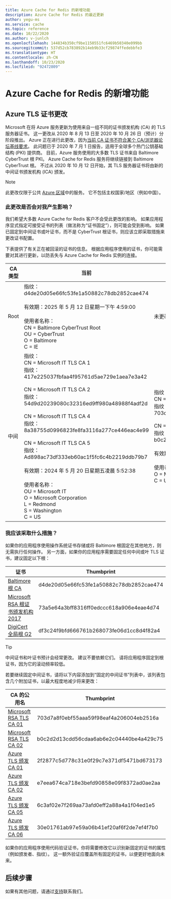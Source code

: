 ```yaml
---
title: Azure Cache for Redis 的新增功能
description: Azure Cache for Redis 的最近更新
author: yegu-ms
ms.service: cache
ms.topic: reference
ms.date: 10/22/2020
ms.author: v-junlch
ms.openlocfilehash: 144834b350cf9be1150551fc6469b50340e099bb
ms.sourcegitcommit: 537d52cb783892b14eb9b33cf29874ffedebbfe3
ms.translationtype: HT
ms.contentlocale: zh-CN
ms.lasthandoff: 10/23/2020
ms.locfileid: "92472809"
---
```

# <a name="whats-new-in-azure-cache-for-redis"></a>Azure Cache for Redis 的新增功能

## <a name="azure-tls-certificate-change"></a>Azure TLS 证书更改

Microsoft 在将 Azure 服务更新为使用来自一组不同的证书颁发机构 (CA) 的 TLS 服务器证书。 这一更改从 2020 年 8 月 13 日至 2020 年 10 月 26 日（预计）分阶段推出。 Azure 正在进行此更改，因为[当前 CA 证书不符合某个 CA/浏览器论坛基线要求](https://bugzilla.mozilla.org/show_bug.cgi?id=1649951)。 此问题已于 2020 年 7 月 1 日报告，适用于全球多个热门公钥基础结构 (PKI) 提供商。 目前，Azure 服务使用的大多数 TLS 证书来自 Baltimore CyberTrust 根 PKI。 Azure Cache for Redis 服务将继续链接到 Baltimore CyberTrust 根。 不过从 2020 年 10 月 12 日开始，其 TLS 服务器证书将由新的中间证书颁发机构 (ICA) 颁发。

> [!NOTE]
> 此更改仅限于公共 [Azure 区域](https://azure.microsoft.com/global-infrastructure/geographies/)中的服务。 它不包括主权国家/地区（例如中国）。
>
>

### <a name="does-this-change-affect-me"></a>此更改是否会对我产生影响？

我们希望大多数 Azure Cache for Redis 客户不会受此更改的影响。 如果应用程序显式指定可接受证书的列表（做法称为“证书固定”），则可能会受到影响。 如果已固定到中间证书或叶证书，而不是 CyberTrust 根证书，则应该立即采取措施来更改证书配置。

下表提供了有关正在被回滚的证书的信息。 根据应用程序使用的证书，你可能需要对其进行更新，以防丢失与 Azure Cache for Redis 实例的连接。

| CA 类型 | 当前 | 后期滚动（2020 年 10 月 12 日） | 操作 |
| ----- | ----- | ----- | ----- |
| Root | 指纹：d4de20d05e66fc53fe1a50882c78db2852cae474<br><br> 有效期：2025 年 5 月 12 日星期一下午 4:59:00<br><br> 使用者名称：<br> CN = Baltimore CyberTrust Root<br> OU = CyberTrust<br> O = Baltimore<br> C = IE | 未更改 | 无 |
| 中间 | 指纹：<br> CN = Microsoft IT TLS CA 1<br> 指纹：417e225037fbfaa4f95761d5ae729e1aea7e3a42<br><br> CN = Microsoft IT TLS CA 2<br> 指纹：54d9d20239080c32316ed9ff980a48988f4adf2d<br><br> CN = Microsoft IT TLS CA 4<br> 指纹：8a38755d0996823fe8fa3116a277ce446eac4e99<br><br> CN = Microsoft IT TLS CA 5<br> 指纹：Ad898ac73df333eb60ac1f5fc6c4b2219ddb79b7<br><br> 有效期：2024 年 5 月 20 日星期五凌晨 5:52:38<br><br> 使用者名称：<br> OU = Microsoft IT<br> O = Microsoft Corporation<br> L = Redmond<br> S = Washington<br> C = US<br> | 指纹：<br> CN = Microsoft RSA TLS CA 01<br> 指纹：703d7a8f0ebf55aaa59f98eaf4a206004eb2516a<br><br> CN = Microsoft RSA TLS CA 02<br> 指纹：b0c2d2d13cdd56cdaa6ab6e2c04440be4a429c75<br><br> 有效期：2024 年 10 月 8 日星期二中午 12:00:00<br><br> 使用者名称：<br> O = Microsoft Corporation<br> C = US<br> | 必须 |

### <a name="what-actions-should-i-take"></a>我应该采取什么措施？

如果你的应用程序使用操作系统证书存储或将 Baltimore 根固定在其他地方，则无需执行任何操作。 另一方面，如果你的应用程序需要固定任何中间或叶 TLS 证书，建议固定以下根：

| 证书 | Thumbprint |
| ----- | ----- |
| [Baltimore 根 CA](https://cacerts.digicert.com/BaltimoreCyberTrustRoot.crt) | d4de20d05e66fc53fe1a50882c78db2852cae474 |
| [Microsoft RSA 根证书颁发机构 2017](https://www.microsoft.com/pkiops/certs/Microsoft%20RSA%20Root%20Certificate%20Authority%202017.crt) | 73a5e64a3bff8316ff0edccc618a906e4eae4d74 |
| [DigiCert 全局根 G2](https://cacerts.digicert.com/DigiCertGlobalRootG2.crt) | df3c24f9bfd666761b268073fe06d1cc8d4f82a4 |

> [!TIP]
> 中间证书和叶证书预计会经常更改。 建议不要依赖它们。 请将应用程序固定到根证书，因为它的滚动频率较低。
>
>

若要继续固定中间证书，请将以下内容添加到“固定的中间证书”列表中，该列表包含几个附加证书，以最大程度地减少将来更改：

| CA 的公用名 | Thumbprint |
| ----- | ----- |
| [Microsoft RSA TLS CA 01](https://www.microsoft.com/pki/mscorp/Microsoft%20RSA%20TLS%20CA%2001.crt) | 703d7a8f0ebf55aaa59f98eaf4a206004eb2516a |
| [Microsoft RSA TLS CA 02](https://www.microsoft.com/pki/mscorp/Microsoft%20RSA%20TLS%20CA%2002.crt) | b0c2d2d13cdd56cdaa6ab6e2c04440be4a429c75 |
| [Azure TLS 颁发 CA 01](https://www.microsoft.com/pkiops/certs/Microsoft%20Azure%20TLS%20Issuing%20CA%2001.cer) | 2f2877c5d778c31e0f29c7e371df5471bd673173 |
| [Azure TLS 颁发 CA 02](https://www.microsoft.com/pkiops/certs/Microsoft%20Azure%20TLS%20Issuing%20CA%2002.cer) | e7eea674ca718e3befd90858e09f8372ad0ae2aa |
| [Azure TLS 颁发 CA 05](https://www.microsoft.com/pkiops/certs/Microsoft%20Azure%20TLS%20Issuing%20CA%2005.cer) | 6c3af02e7f269aa73afd0eff2a88a4a1f04ed1e5 |
| [Azure TLS 颁发 CA 06](https://www.microsoft.com/pkiops/certs/Microsoft%20Azure%20TLS%20Issuing%20CA%2006.cer) | 30e01761ab97e59a06b41ef20af6f2de7ef4f7b0 |

如果你的应用程序使用代码验证证书，你将需要修改它以识别新固定的证书的属性（例如颁发者、指纹）。 这一额外验证应覆盖所有固定的证书，以便更好地面向未来。

## <a name="next-steps"></a>后续步骤

如果有其他问题，请通过[支持](https://www.azure.cn/support/contact/)联系我们。  

